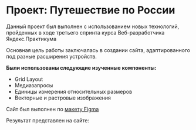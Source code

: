 # Проект: Путешествие по России

Данный проект был выполнен с использованием новых технологий, пройденных в ходе третьего спринта курса Веб-разработчика Яндекс.Практикума  

Основная цель работы заключалась в создании сайта, адаптированного под разные расширения устройств. 

**Были использованы следующие изученные компоненты:**
* Grid Layout
* Медиазапросы
* Единицы измерения относительных размеров
* Векторные и растровые изображения

Сайт был выполнен по [макету Figma](https://www.figma.com/file/5S2WSbEFL6awjVWJ0NWL8Q/Sprint-3_-Russia-_-desktop-mobile?node-id=28503%3A0)  

Результат представлен на сайте: 

